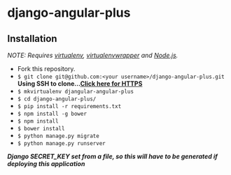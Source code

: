 # django-angular-plus

## Installation

*NOTE: Requires [virtualenv](http://virtualenv.readthedocs.org/en/latest/),
[virtualenvwrapper](http://virtualenvwrapper.readthedocs.org/en/latest/) and
[Node.js](http://nodejs.org/).*

* Fork this repository.
* `$ git clone git@github.com:<your username>/django-angular-plus.git` **Using SSH to clone...[Click here for HTTPS](https://github.com/site-demo/django-angular-plus.git)** 
* `$ mkvirtualenv djangular-angular-plus`
* `$ cd django-angular-plus/`
* `$ pip install -r requirements.txt`
* `$ npm install -g bower`
* `$ npm install`
* `$ bower install`
* `$ python manage.py migrate`
* `$ python manage.py runserver`

**_Django SECRET_KEY set from a file, so this will have to be generated if deploying this application_**